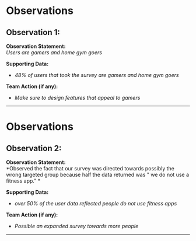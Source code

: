 # Observations

## Observation 1:
[//]: (Peter)
**Observation Statement:**  
*Users are gamers and home gym goers*

**Supporting Data:**  
- *48% of users that took the survey are gamers and home gym goers*

**Team Action (if any):**  
- *Make sure to design features that appeal to gamers*

---

# Observations

## Observation 2:
[//]: (Jonathan)
**Observation Statement:**  
*Observed the fact that our survey was directed towards possibly the wrong targeted group because half the data returned was " we do not use a fitness app." *

**Supporting Data:**  
- *over 50% of the user data reflected people do not use fitness apps*

**Team Action (if any):**  
- *Possible an expanded survey towards more people*

---

